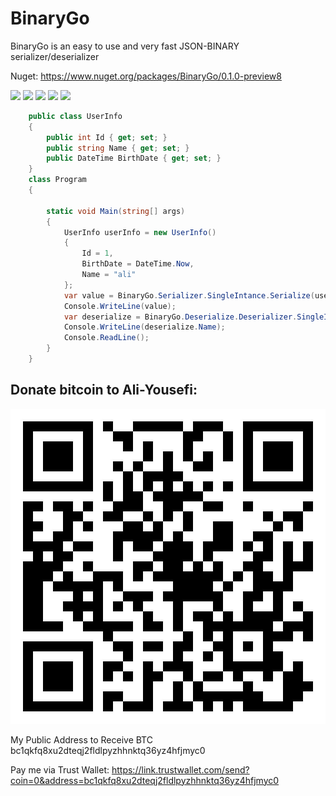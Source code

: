 # BinaryGo
BinaryGo is an easy to use and very fast JSON-BINARY serializer/deserializer

Nuget:
https://www.nuget.org/packages/BinaryGo/0.1.0-preview8


<img src="https://img.shields.io/azure-devops/build/alivisualstudio/BinaryGo/1" />
<img src="https://img.shields.io/github/contributors/Ali-YousefiTelori/BinaryGo" />
<img src="https://img.shields.io/github/checks-status/Ali-YousefiTelori/BinaryGo/master">
<img src="https://img.shields.io/azure-devops/tests/alivisualstudio/BinaryGo/1/master?compact_message">
<img src="https://img.shields.io/azure-devops/coverage/alivisualstudio/BinaryGo/1">

```csharp
    public class UserInfo
    {
        public int Id { get; set; }
        public string Name { get; set; }
        public DateTime BirthDate { get; set; }
    }
    class Program
    {

        static void Main(string[] args)
        {
            UserInfo userInfo = new UserInfo()
            {
                Id = 1,
                BirthDate = DateTime.Now,
                Name = "ali"
            };
            var value = BinaryGo.Serializer.SingleIntance.Serialize(userInfo);
            Console.WriteLine(value);
            var deserialize = BinaryGo.Deserialize.Deserializer.SingleIntance.Deserialize<UserInfo>(value);
            Console.WriteLine(deserialize.Name);
            Console.ReadLine();
        }
    }
```

## Donate bitcoin to Ali-Yousefi:
![ScreenShot](bitcoin-donate.jpg "Donate bitcoin to Ali-Yousefi")

My Public Address to Receive BTC bc1qkfq8xu2dteqj2fldlpyzhhnktq36yz4hfjmyc0

Pay me via Trust Wallet: https://link.trustwallet.com/send?coin=0&address=bc1qkfq8xu2dteqj2fldlpyzhhnktq36yz4hfjmyc0
